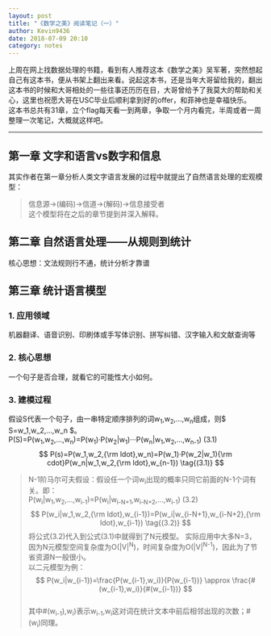 ```yaml
---
layout: post
title: "《数学之美》阅读笔记（一）"
author: Kevin9436
date: 2018-07-09 20:10
category: notes
---
```


上周在网上找数据处理的书籍，看到有人推荐这本《数学之美》吴军著，突然想起自己有这本书，便从书架上翻出来看。说起这本书，还是当年大哥留给我的，翻出这本书的时候和大哥相处的一些往事还历历在目，大哥曾给予了我莫大的帮助和关心，这里也祝愿大哥在USC毕业后顺利拿到好的offer，和菲神也是幸福快乐。  
这本书总共有31章，立个flag每天看一到两章，争取一个月内看完，半周或者一周整理一次笔记，大概就这样吧。  
****  

## 第一章 文字和语言vs数字和信息  
其实作者在第一章分析人类文字语言发展的过程中就提出了自然语言处理的宏观模型：  
> 信息源->(编码)->信道->(解码)->信息接受者  
这个模型将在之后的章节提到并深入解释。  
## 第二章 自然语言处理——从规则到统计  
核心思想：文法规则行不通，统计分析才靠谱  
## 第三章 统计语言模型  
### 1. 应用领域
机器翻译、语音识别、印刷体或手写体识别、拼写纠错、汉字输入和文献查询等  
### 2. 核心思想
一个句子是否合理，就看它的可能性大小如何。
### 3. 建模过程  
假设S代表一个句子，由一串特定顺序排列的词w<sub>1</sub>,w<sub>2</sub>,...,w<sub>n</sub>组成，则$ S=w_1,w_2,...,w_n $。  
P(S)=P(w<sub>1</sub>,w<sub>2</sub>,...,w<sub>n</sub>)=P(w<sub>1</sub>)·P(w<sub>2</sub>|w<sub>1</sub>)···P(w<sub>n</sub>|w<sub>1</sub>,w<sub>2</sub>,...,w<sub>n-1</sub>)	(3.1)  
$$ P(s)=P(w_1,w_2,{\rm ldot},w_n)=P(w_1)·P(w_2|w_1){\rm cdot}P(w_n|w_1,w_2,{\rm ldot},w_{n-1}) \tag{(3.1)} $$
> N-1阶马尔可夫假设：假设任一个词w<sub>i</sub>出现的概率只同它前面的N-1个词有关。即：  
> P(w<sub>i</sub>|w<sub>1</sub>,w<sub>2</sub>,...,w<sub>i-1</sub>)=P(w<sub>i</sub>|w<sub>i-N+1</sub>,w<sub>i-N+2</sub>,...,w<sub>i-1</sub>)	(3.2)  
> $$ P(w_i|w_1,w_2,{\rm ldot},w_{i-1})=P(w_i|w_{i-N+1},w_{i-N+2},{\rm ldot},w_{i-1}) \tag{(3.2)} $$
将公式(3.2)代入到公式(3.1)中就得到了N元模型。 实际应用中大多N=3，因为N元模型空间复杂度为O(|V|<sup>N</sup>)，时间复杂度为O(|V|<sup>N-1</sup>)，因此为了节省资源N一般很小。  
以二元模型为例：  
$$ P(w_i|w_{i-1})=\frac{P(w_{i-1},w_i)}{P(w_{i-1})} \approx \frac{#(w_{i-1},w_i)}{#(w_{i-1})} $$  
其中#(w<sub>i-1</sub>),w<sub>i</sub>)表示w<sub>i-1</sub>,w<sub>i</sub>这对词在统计文本中前后相邻出现的次数；#(w<sub>i</sub>)同理。
